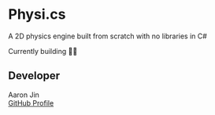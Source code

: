 # Physi.cs

A 2D physics engine built from scratch with no libraries in C#

Currently building 👷‍♂️

## Developer

Aaron Jin  
[GitHub Profile](https://github.com/aaronkjin)
